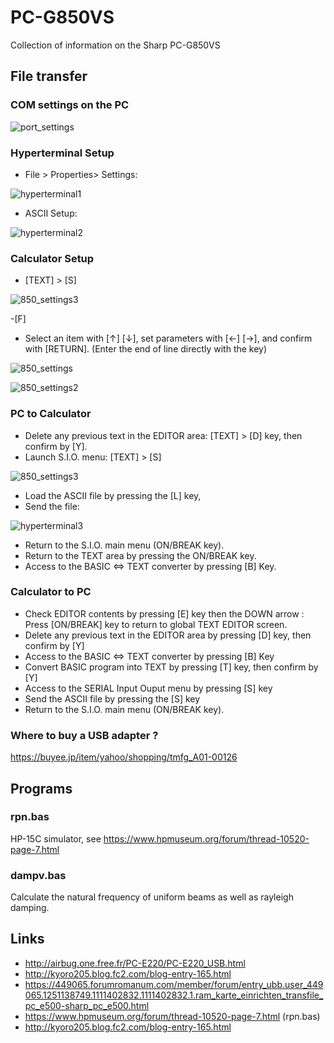 # PC-G850VS

Collection of information on the Sharp PC-G850VS

## File transfer

### COM settings on the PC

![port_settings](port_settings.PNG)

### Hyperterminal Setup

- File > Properties> Settings:

![hyperterminal1](hyperterminal1.png)

- ASCII Setup:

![hyperterminal2](hyperterminal2-1.png)

### Calculator Setup

- [TEXT] > [S]

![850_settings3](850_settings3.PNG)

-[F]

- Select an item with [↑] [↓], set parameters with [←] [→], and confirm with [RETURN]. (Enter the end of line directly with the key)

![850_settings](850_settings.PNG)
 
![850_settings2](850_settings2.PNG)


### PC to Calculator

- Delete any previous text in the EDITOR area: [TEXT] > [D] key, then confirm by [Y].
- Launch S.I.O. menu: [TEXT] > [S]

![850_settings3](850_settings3.PNG)


- Load the ASCII file by pressing the [L] key,
- Send the file:

![hyperterminal3](hyperterminal3.png)

- Return to the S.I.O. main menu (ON/BREAK key).
- Return to the TEXT area by pressing the ON/BREAK key.
- Access to the BASIC <=> TEXT converter by pressing [B] Key.

### Calculator to PC

- Check EDITOR contents by pressing [E] key then the DOWN arrow :
Press [ON/BREAK] key to return to global TEXT EDITOR screen.
- Delete any previous text in the EDITOR area by pressing [D] key,
then confirm by [Y] 
- Access to the BASIC <=> TEXT converter by pressing [B] Key
- Convert BASIC program into TEXT by pressing [T] key,
then confirm by [Y]
- Access to the SERIAL Input Ouput menu by pressing [S] key
- Send the ASCII file by pressing the [S] key
- Return to the S.I.O. main menu (ON/BREAK key).

### Where to buy a USB adapter ?

https://buyee.jp/item/yahoo/shopping/tmfg_A01-00126

## Programs

### rpn.bas
HP-15C simulator, see https://www.hpmuseum.org/forum/thread-10520-page-7.html

### dampv.bas
Calculate the natural frequency of uniform beams as well as rayleigh damping.

## Links

- http://airbug.one.free.fr/PC-E220/PC-E220_USB.html
- http://kyoro205.blog.fc2.com/blog-entry-165.html
- https://449065.forumromanum.com/member/forum/entry_ubb.user_449065.1251138749.1111402832.1111402832.1.ram_karte_einrichten_transfile_pc_e500-sharp_pc_e500.html
- https://www.hpmuseum.org/forum/thread-10520-page-7.html (rpn.bas)
- http://kyoro205.blog.fc2.com/blog-entry-165.html
